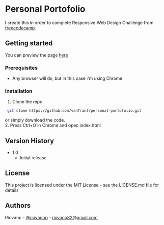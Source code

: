 # Personal Portofolio

I create this in order to complete Responsive Web Design Challenge from [freecodecamp](https://www.freecodecamp.org/learn/responsive-web-design/).

## Getting started

You can preview the page [here](https://codepen.io/vanTrant/pen/mdWZwJz)

### Prerequisites

* Any browser will do, but in this case i'm using Chrome.

### Installation

1. Clone the repo
  ```sh
   git clone https://github.com/vanTrant/personal-portofolio.git
   ```
   or simply download the code.<br />
2. Press Ctrl+O in Chrome and open index.html


## Version History

* 1.0
    * Initial release

## License

This project is licensed under the MIT License - see the LICENSE.md file for details

## Authors

Riovano - [@riovanop](https://www.instagram.com/riovanop/) - riovano82@gmail.com <br />

